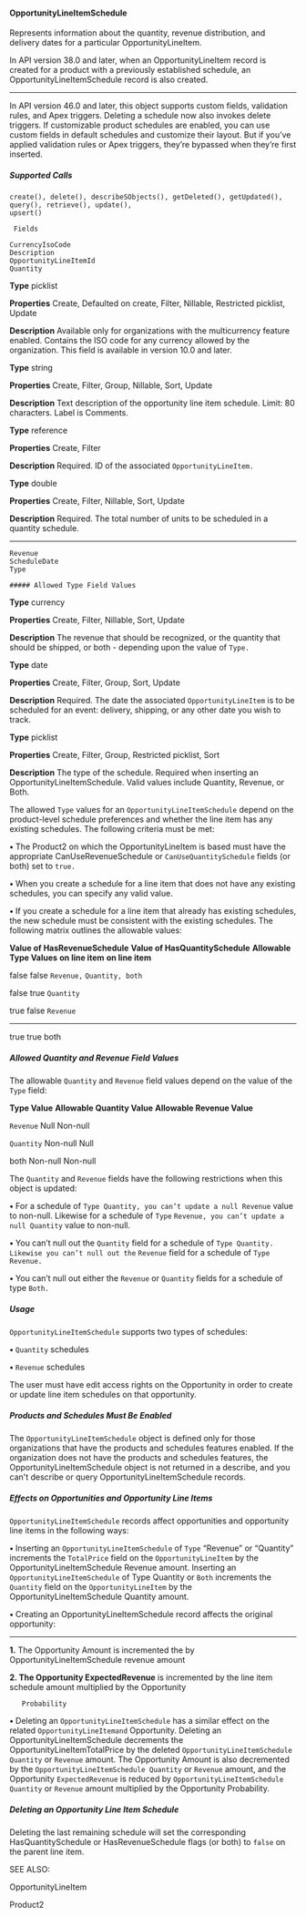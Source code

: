 #### OpportunityLineItemSchedule

Represents information about the quantity, revenue distribution, and delivery dates for a particular OpportunityLineItem.

In API version 38.0 and later, when an OpportunityLineItem record is created for a product with a previously established schedule, an
OpportunityLineItemSchedule record is also created.


-----

In API version 46.0 and later, this object supports custom fields, validation rules, and Apex triggers. Deleting a schedule now also invokes
delete triggers. If customizable product schedules are enabled, you can use custom fields in default schedules and customize their layout.
But if you’ve applied validation rules or Apex triggers, they’re bypassed when they’re first inserted.

##### Supported Calls
```
create(), delete(), describeSObjects(), getDeleted(), getUpdated(), query(), retrieve(), update(),
upsert()

 Fields

```
```
CurrencyIsoCode
Description
OpportunityLineItemId
Quantity

```

**Type**
picklist

**Properties**
Create, Defaulted on create, Filter, Nillable, Restricted picklist, Update

**Description**
Available only for organizations with the multicurrency feature enabled.
Contains the ISO code for any currency allowed by the organization. This field
is available in version 10.0 and later.

**Type**
string

**Properties**
Create, Filter, Group, Nillable, Sort, Update

**Description**
Text description of the opportunity line item schedule. Limit: 80 characters.
Label is Comments.

**Type**
reference

**Properties**
Create, Filter

**Description**
Required. ID of the associated `OpportunityLineItem.`

**Type**
double

**Properties**
Create, Filter, Nillable, Sort, Update

**Description**
Required. The total number of units to be scheduled in a quantity schedule.


-----

```
Revenue
ScheduleDate
Type

##### Allowed Type Field Values

```

**Type**
currency

**Properties**
Create, Filter, Nillable, Sort, Update

**Description**
The revenue that should be recognized, or the quantity that should be
shipped, or both - depending upon the value of `Type.`

**Type**
date

**Properties**
Create, Filter, Group, Sort, Update

**Description**
Required. The date the associated `OpportunityLineItem` is to be
scheduled for an event: delivery, shipping, or any other date you wish to track.

**Type**
picklist

**Properties**
Create, Filter, Group, Restricted picklist, Sort

**Description**
The type of the schedule. Required when inserting an
OpportunityLineItemSchedule. Valid values include Quantity, Revenue,
or Both.


The allowed `Type` values for an `OpportunityLineItemSchedule` depend on the product-level schedule preferences and
whether the line item has any existing schedules. The following criteria must be met:

**•** The Product2 on which the OpportunityLineItem is based must have the appropriate CanUseRevenueSchedule or
`CanUseQuantitySchedule` fields (or both) set to `true.`

**•** When you create a schedule for a line item that does not have any existing schedules, you can specify any valid value.

**•** If you create a schedule for a line item that already has existing schedules, the new schedule must be consistent with the existing
schedules. The following matrix outlines the allowable values:

**Value of HasRevenueSchedule** **Value of HasQuantitySchedule** **Allowable Type Values**
**on line item** **on line item**

false false `Revenue,` `Quantity, both`

false true `Quantity`

true false `Revenue`


-----

true true both

##### Allowed Quantity and Revenue Field Values

The allowable `Quantity` and `Revenue` field values depend on the value of the `Type` field:

**Type Value** **Allowable Quantity Value** **Allowable Revenue Value**

`Revenue` Null Non-null

`Quantity` Non-null Null

both Non-null Non-null

The `Quantity` and `Revenue` fields have the following restrictions when this object is updated:

**•** For a schedule of `Type Quantity, you can’t update a null Revenue` value to non-null. Likewise for a schedule of `Type`
`Revenue, you can’t update a null Quantity` value to non-null.

**•** You can’t null out the `Quantity` field for a schedule of `Type Quantity. Likewise you can’t null out the` `Revenue` field for
a schedule of `Type Revenue.`

**•** You can’t null out either the `Revenue` or `Quantity` fields for a schedule of type `Both.`

##### Usage

`OpportunityLineItemSchedule` supports two types of schedules:

**•** `Quantity` schedules

**•** `Revenue` schedules

The user must have edit access rights on the Opportunity in order to create or update line item schedules on that opportunity.

##### Products and Schedules Must Be Enabled

The `OpportunityLineItemSchedule` object is defined only for those organizations that have the products and schedules
features enabled. If the organization does not have the products and schedules features, the OpportunityLineItemSchedule
object is not returned in a describe, and you can't describe or query OpportunityLineItemSchedule records.

##### Effects on Opportunities and Opportunity Line Items

`OpportunityLineItemSchedule` records affect opportunities and opportunity line items in the following ways:

**•** Inserting an `OpportunityLineItemSchedule` of `Type` “Revenue” or “Quantity” increments the `TotalPrice` field on
the `OpportunityLineItem` by the OpportunityLineItemSchedule Revenue amount. Inserting an
`OpportunityLineItemSchedule` of Type Quantity or `Both` increments the `Quantity` field on the
`OpportunityLineItem` by the OpportunityLineItemSchedule Quantity amount.

**•** Creating an OpportunityLineItemSchedule record affects the original opportunity:


-----

**1.** The Opportunity Amount is incremented the by OpportunityLineItemSchedule revenue amount

**2. The Opportunity ExpectedRevenue** is incremented by the line item schedule amount multiplied by the Opportunity
```
   Probability

```
**•** Deleting an `OpportunityLineItemSchedule` has a similar effect on the related `OpportunityLineItemand`
Opportunity. Deleting an OpportunityLineItemSchedule decrements the OpportunityLineItemTotalPrice
by the deleted `OpportunityLineItemSchedule Quantity` or `Revenue` amount. The Opportunity Amount is also
decremented by the `OpportunityLineItemSchedule Quantity` or `Revenue` amount, and the Opportunity
`ExpectedRevenue` is reduced by `OpportunityLineItemSchedule Quantity` or `Revenue` amount multiplied
by the Opportunity Probability.

##### Deleting an Opportunity Line Item Schedule

Deleting the last remaining schedule will set the corresponding HasQuantitySchedule or HasRevenueSchedule flags (or
both) to `false` on the parent line item.

SEE ALSO:

OpportunityLineItem

Product2
